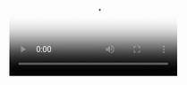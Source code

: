 <!-- blank line -->
<figure class="video_container">
  <video controls="true" allowfullscreen="true" poster="path/to/poster_image.png">
    <source src="https://thecodinglove.com/content/040/r8aEf3p.webm" type="video/mp4">
  </video>
</figure>
<!-- blank line -->
